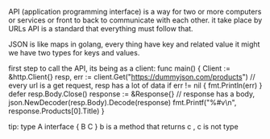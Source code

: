 API (application programming interface) is a way for two or more computers or services or front to back to communicate with each other.
it take place by URLs
API is a standard that everything must follow that.

JSON is like maps in golang, every thing have key and related value
it might we have two types for keys and values.

first step to call the API, its being as a client:
func main() {
    Client := &http.Client{}
    resp, err := client.Get("https://dummyjson.com/products")   // every url is a get request, resp has a lot of data
    if err != nil {
		fmt.Println(err)
	}
defer resp.Body.Close()
	response := &Response{} // response has a body, 
	json.NewDecoder(resp.Body).Decode(response)
	fmt.Printf("%#v\n", response.Products[0].Title)
}

tip:
type A interface {
    B C
}
b is a method that returns c , c is not type






	
